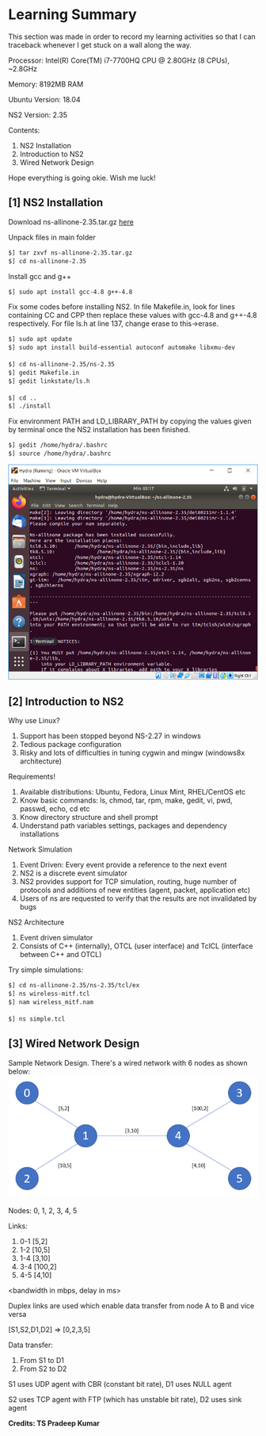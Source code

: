 # Learning Summary
This section was made in order to record my learning activities so that I can traceback whenever I get stuck on a wall along the way. <br>

Processor: Intel(R) Core(TM) i7-7700HQ CPU @ 2.80GHz (8 CPUs), ~2.8GHz

Memory: 8192MB RAM

Ubuntu Version: 18.04

NS2 Version: 2.35

Contents:
1. NS2 Installation
2. Introduction to NS2
3. Wired Network Design

Hope everything is going okie. Wish me luck!

## [1] NS2 Installation

Download ns-allinone-2.35.tar.gz [here](https://sourceforge.net/projects/nsnam/files/allinone/ns-allinone-2.35/ns-allinone-2.35.tar.gz/download)

Unpack files in main folder
```bash
$] tar zxvf ns-allinone-2.35.tar.gz
$] cd ns-allinone-2.35
```
Install gcc and g++
```bash
$] sudo apt install gcc-4.8 g++-4.8
```
Fix some codes before installing NS2. In file Makefile.in, look for lines containing CC and CPP then replace these values with gcc-4.8 and g++-4.8 respectively. For file ls.h at line 137, change erase to this->erase.
```bash
$] sudo apt update
$] sudo apt install build-essential autoconf automake libxmu-dev

$] cd ns-allinone-2.35/ns-2.35
$] gedit Makefile.in
$] gedit linkstate/ls.h

$] cd ..
$] ./install
```
Fix environment PATH and LD_LIBRARY_PATH by copying the values given by terminal once the NS2 installation has been finished.
```bash
$] gedit /home/hydra/.bashrc
$] source /home/hydra/.bashrc
```
![Install NS2](https://github.com/Fluxhydra/TA/blob/master/Screenshots/1051807062020%20NS2%20Installation.PNG)

## [2] Introduction to NS2

Why use Linux?
1. Support has been stopped beyond NS-2.27 in windows
2. Tedious package configuration
3. Risky and lots of difficulties in tuning cygwin and mingw (windows8x architecture)

Requirements!
1. Available distributions: Ubuntu, Fedora, Linux Mint, RHEL/CentOS etc
2. Know basic commands: ls, chmod, tar, rpm, make, gedit, vi, pwd, passwd, echo, cd etc
3. Know directory structure and shell prompt
4. Understand path variables settings, packages and dependency installations

Network Simulation
1. Event Driven: Every event provide a reference to the next event
2. NS2 is a discrete event simulator
3. NS2 provides support for TCP simulation, routing, huge number of protocols and additions of new entities (agent, packet, application etc)
4. Users of ns are requested to verify that the results are not invalidated by bugs

NS2 Architecture
1. Event driven simulator
2. Consists of C++ (internally), OTCL (user interface) and TclCL (interface between C++ and OTCL)

Try simple simulations:
```bash
$] cd ns-allinone-2.35/ns-2.35/tcl/ex
$] ns wireless-mitf.tcl
$] nam wireless_mitf.nam

$] ns simple.tcl
```

## [3] Wired Network Design
Sample Network Design. There's a wired network with 6 nodes as shown below:
![Wired Network](https://github.com/Fluxhydra/TA/blob/master/Screenshots/2092307062020%20Wired%20Network.PNG)

Nodes: 0, 1, 2, 3, 4, 5

Links: 
1. 0-1 [5,2]
2. 1-2 [10,5]
3. 1-4 [3,10]
4. 3-4 [100,2]
5. 4-5 [4,10]

<bandwidth in mbps, delay in ms>

Duplex links are used which enable data transfer from node A to B and vice versa

[S1,S2,D1,D2] => [0,2,3,5]

Data transfer:
1. From S1 to D1
2. From S2 to D2

S1 uses UDP agent with CBR (constant bit rate), D1 uses NULL agent

S2 uses TCP agent with FTP (which has unstable bit rate), D2 uses sink agent

**Credits: TS Pradeep Kumar**

